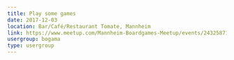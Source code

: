 ```yaml
---
title: Play some games
date: 2017-12-03
location: Bar/Café/Restaurant Tomate, Mannheim
link: https://www.meetup.com/Mannheim-Boardgames-Meetup/events/243258710/
usergroup: bogama
type: usergroup
---
```

